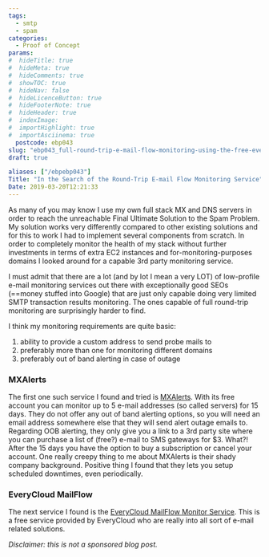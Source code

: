 ```yaml
---
tags:
  - smtp
  - spam
categories:
  - Proof of Concept
params:
#  hideTitle: true
#  hideMeta: true
#  hideComments: true
#  showTOC: true
#  hideNav: false
#  hideLicenceButton: true
#  hideFooterNote: true
#  hideHeader: true
#  indexImage: 
#  importHighlight: true
#  importAsciinema: true
  postcode: ebp043
slug: "ebp043_full-round-trip-e-mail-flow-monitoring-using-the-free-everycloud-mailflow-monitor-service"
draft: true

aliases: ["/ebpebp043"]
Title: "In the Search of the Round-Trip E-mail Flow Monitoring Service"
Date: 2019-03-20T12:21:33
---
```


As many of you may know I use my own full stack MX and DNS servers in order to reach the unreachable Final Ultimate Solution to the Spam Problem. My solution works very differently compared to other existing solutions and for this to work I had to implement several components from scratch. In order to completely monitor the health of my stack without further investments in terms of extra EC2 instances and for-monitoring-purposes domains I looked around for a capable 3rd party monitoring service.

I must admit that there are a lot (and by lot I mean a very LOT) of low-profile e-mail monitoring services out there with exceptionally good SEOs (==money stuffed into Google) that are just only capable doing very limited SMTP transaction results monitoring. The ones capable of full round-trip monitoring are surprisingly harder to find.

I think my monitoring requirements are quite basic:

1. ability to provide a custom address to send probe mails to
2. preferably more than one for monitoring different domains
3. preferably out of band alerting in case of outage

### MXAlerts

The first one such service I found and tried is [MXAlerts](http://mxalerts.com/). With its free account you can monitor up to 5 e-mail addresses (so called servers) for 15 days. They do not offer any out of band alerting options, so you will need an email address somewhere else that they will send alert outage emails to. Regarding OOB alerting, they only give you a link to a 3rd party site where you can purchase a list of (free?) e-mail to SMS gateways for $3. What?! After the 15 days you have the option to buy a subscription or cancel your account. One really creepy thing to me about MXAlerts is their shady company background. Positive thing I found that they lets you setup scheduled downtimes, even periodically.

### EveryCloud MailFlow

The next service I found is the [EveryCloud MailFlow Monitor Service](https://mailflow.everycloudtech.com/dashboard). This is a free service provided by EveryCloud who are really into all sort of e-mail related solutions.

*Disclaimer: this is not a sponsored blog post.*
